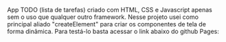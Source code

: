 App TODO (lista de tarefas) criado com HTML, CSS e Javascript apenas sem o uso que qualquer outro framework. 
Nesse projeto usei como principal aliado "createElement" para criar os componentes de tela de forma dinâmica. 
Para testá-lo basta acessar o link abaixo do github Pages:
